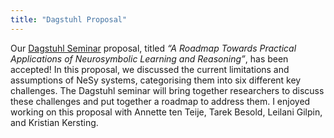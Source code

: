 ```yaml
---
title: "Dagstuhl Proposal"
---
```


Our <a href="https://www.dagstuhl.de/en">Dagstuhl Seminar</a> proposal, titled *“A Roadmap Towards Practical Applications of Neurosymbolic Learning and Reasoning”*, has been accepted!  In this proposal, we discussed the current limitations and assumptions of NeSy systems, categorising them into six different key challenges. The Dagstuhl seminar will bring together researchers to discuss these challenges and put together a roadmap to address them. I enjoyed working on this proposal with Annette ten Teije, Tarek Besold, Leilani Gilpin, and Kristian Kersting.
